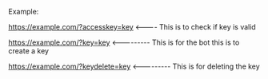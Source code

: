 Example:

https://example.com/?accesskey=key <---- This is to check if key is valid









https://example.com/?key=key <--------- This is for the bot this is to create a key









https://example.com/?keydelete=key <--------- This is for deleting the key
